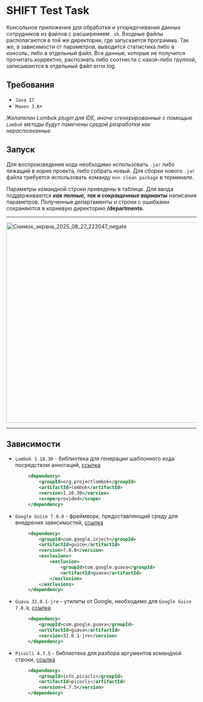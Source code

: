 # SHIFT Test Task

Консольное приложение для обработки и упорядочивания данных сотрудников из файлов с расширением `.sb`. Входные файлы располагаются
в той же директории, где запускается программа. Так же, в зависимости от параметров, выводится статистика либо в консоль, либо в отдельный файл. Все данные, которые не получится прочитать корректно,
распознать либо соотнести с какой-либо группой, записываются в отдельный файл error.log.
## Требования
* `Java 17`
* `Maven 3.6+`
  
*Желателен Lombok plugin для IDE, иначе сгенерированные с помощью `Lombok` методы будут помечены средой разработки как нераспознанные.*

## Запуск

Для воспроизведения кода необходимо использовать `.jar` либо лежащий в корне проекта, либо собрать новый. Для сборки нового `.jar` файла требуется использовать команду ```mvn clean package``` в терминале.

Параметры командной строки приведены в таблице. Для ввода поддерживаются ***как полные, так и сокращенные варианты*** написания параметров. Полученные департаменты и строки с ошибками сохраняются в корневую директорию **/departments**.

----

<img width="699" height="529" alt="Снимок_экрана_2025_08_27_223047_negate" src="https://github.com/user-attachments/assets/789446c9-0ed5-4e5e-89b0-8768766a7817" />

----

## Зависимости

* `Lombok 1.18.30` - библиотека для генерации шаблонного кода посредством аннотаций, [ссылка](https://mvnrepository.com/artifact/org.projectlombok/lombok/1.18.30)
  
```xml
        <dependency>
            <groupId>org.projectlombok</groupId>
            <artifactId>lombok</artifactId>
            <version>1.18.30</version>
            <scope>provided</scope>
        </dependency>
```

* `Google Guice 7.0.0` - фреймворк, предоставляющий среду для внедрения зависимостей, [ссылка](https://mvnrepository.com/artifact/com.google.inject/guice/7.0.0)

```xml
        <dependency>
            <groupId>com.google.inject</groupId>
            <artifactId>guice</artifactId>
            <version>7.0.0</version>
            <exclusions>
                <exclusion>
                    <groupId>com.google.guava</groupId>
                    <artifactId>guava</artifactId>
                </exclusion>
            </exclusions>
        </dependency>
```

* `Guava 32.0.1-jre` - утилиты от Google, необходимо для `Google Guice 7.0.0`, [ссылка](https://mvnrepository.com/artifact/com.google.guava/guava/32.0.1-jre)

```xml
        <dependency>
            <groupId>com.google.guava</groupId>
            <artifactId>guava</artifactId>
            <version>32.0.1-jre</version>
        </dependency>
```

* `Picocli 4.7.5` - библиотека для разбора аргументов командной строки, [ссылка](https://mvnrepository.com/artifact/info.picocli/picocli/4.7.5)

```xml
        <dependency>
            <groupId>info.picocli</groupId>
            <artifactId>picocli</artifactId>
            <version>4.7.5</version>
        </dependency>
```
